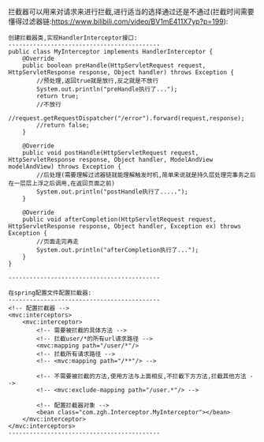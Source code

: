拦截器可以用来对请求来进行拦截,进行适当的选择通过还是不通过(拦截时间需要懂得过滤器链:https://www.bilibili.com/video/BV1mE411X7yp?p=199):
	
	创建拦截器类,实现HandlerInterceptor接口:
	-------------------------------------------
	public class MyInterceptor implements HandlerInterceptor {
		@Override
		public boolean preHandle(HttpServletRequest request, HttpServletResponse response, Object handler) throws Exception {
			//预处理,返回true就是放行,反之就是不放行
			System.out.println("preHandle执行了...");
			return true;
			//不放行
			//request.getRequestDispatcher("/error").forward(request,response);
			//return false;
		}

		@Override
		public void postHandle(HttpServletRequest request, HttpServletResponse response, Object handler, ModelAndView modelAndView) throws Exception {
			//后处理(需要理解过滤器链就能理解触发时机,简单来说就是持久层处理完事务之后在一层层上浮之后调用,在返回页面之前)
			System.out.println("postHandle执行了.....");
		}

		@Override
		public void afterCompletion(HttpServletRequest request, HttpServletResponse response, Object handler, Exception ex) throws Exception {
			//页面走完再走
			System.out.println("afterCompletion执行了...");
		}
	}

	-------------------------------------------
	
	在spring配置文件配置拦截器:
	-------------------------------------------
	<!-- 配置拦截器 -->
    <mvc:interceptors>
        <mvc:interceptor>
            <!-- 需要被拦截的具体方法 -->
            <!-- 拦截user/*的所有url请求路径 -->
            <mvc:mapping path="/user/*"/>
            <!-- 拦截所有请求路径 -->
            <!-- <mvc:mapping path="/**"/> -->

            <!-- 不需要被拦截的方法,使用方法与上面相反,不拦截下方方法,拦截其他方法 -->
            <!-- <mvc:exclude-mapping path="/user.*"/> -->

            <!-- 配置拦截器对象 -->
            <bean class="com.zgh.Interceptor.MyInterceptor"></bean>
        </mvc:interceptor>
    </mvc:interceptors>
	-------------------------------------------
	